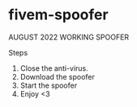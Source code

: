 # fivem-spoofer
AUGUST 2022 WORKING SPOOFER

Steps

1. Close the anti-virus.
2. Download the spoofer
3. Start the spoofer
4. Enjoy <3
